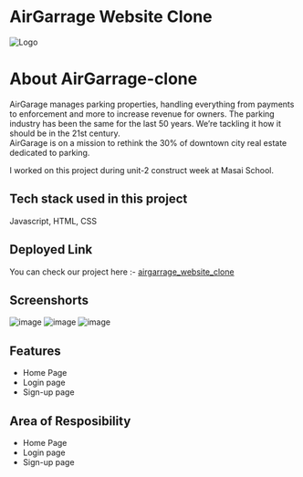 # AirGarrage Website Clone

![Logo](https://assets.website-files.com/5d55f1425cb6b7a18aa77528/5d55f8a49a649a59aab64b1c_airgarage-logo.png)

# About AirGarrage-clone

AirGarage manages parking properties, handling everything from payments to enforcement and more to increase revenue for owners. The parking industry has been the same for the last 50 years. We’re tackling it how it should be in the 21st century.
<br>
AirGarage is on a mission to rethink the 30% of downtown city real estate dedicated to parking.
<br>

I worked on this project during unit-2 construct week at Masai School.

## Tech stack used in this project

Javascript, HTML, CSS

## Deployed Link
You can check our project here :- <a href="tangy-kittens-9660.vercel.app">airgarrage_website_clone</a>

## Screenshorts
![image](https://user-images.githubusercontent.com/108002752/222921796-f07c101d-45e8-48f6-83a8-8f4871745a66.png)
![image](https://user-images.githubusercontent.com/108002752/222921828-19a717d7-2f2d-4ba9-85ea-f1dcd6227df9.png)
![image](https://user-images.githubusercontent.com/108002752/222921877-f977eb17-997d-41b2-bc5e-2cb2891861e5.png)


## Features

- Home Page
- Login page
- Sign-up page

## Area of Resposibility

- Home Page
- Login page
- Sign-up page



